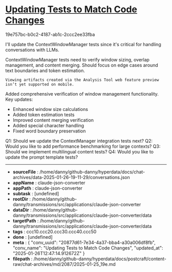 # [Updating Tests to Match Code Changes](https://claude.ai/chat/20877d61-7e34-4a37-bba4-a30a006df8fb)

19e757bc-b0c2-4187-ab1c-2ccc2ee33fba

 I'll update the ContextWindowManager tests since it's critical for handling conversations with LLMs.

<antThinking>ContextWindowManager tests need to verify window sizing, overlap management, and content merging. Should focus on edge cases around text boundaries and token estimation.</antThinking>
```
Viewing artifacts created via the Analysis Tool web feature preview isn’t yet supported on mobile.
```



Added comprehensive verification of window management functionality. Key updates:
- Enhanced window size calculations
- Added token estimation tests
- Improved content merging verification
- Added special character handling
- Fixed word boundary preservation

Q1: Should we update the ContextManager integration tests next?
Q2: Would you like to add performance benchmarking for large contexts?
Q3: Should we implement multilingual content tests?
Q4: Would you like to update the prompt template tests?

---

* **sourceFile** : /home/danny/github-danny/hyperdata/docs/chat-archives/data-2025-01-26-19-11-29/conversations.json
* **appName** : claude-json-converter
* **appPath** : claude-json-converter
* **subtask** : [undefined]
* **rootDir** : /home/danny/github-danny/transmissions/src/applications/claude-json-converter
* **dataDir** : /home/danny/github-danny/transmissions/src/applications/claude-json-converter/data
* **targetPath** : /home/danny/github-danny/transmissions/src/applications/claude-json-converter/data
* **tags** : ccc10.ccc20.ccc30.ccc40.ccc50
* **done** : [undefined]
* **meta** : {
  "conv_uuid": "20877d61-7e34-4a37-bba4-a30a006df8fb",
  "conv_name": "Updating Tests to Match Code Changes",
  "updated_at": "2025-01-26T12:47:14.912672Z"
}
* **filepath** : /home/danny/github-danny/hyperdata/docs/postcraft/content-raw/chat-archives/md/2087/2025-01-25_19e.md